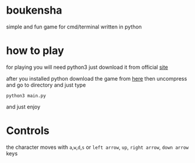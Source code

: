 # boukensha
simple and fun game for cmd/terminal written in python


# how to play
for playing you will need python3 just download it from official [site](https://www.python.org/downloads/)

after you installed python download the game from [here](https://github.com/Honda-a/boukensha/releases/download/v0.0.1-alpha/boukensha.zip)
then uncompress and go to directory and just type
```shell
python3 main.py
```

and just enjoy

# Controls
the character moves with `a`,`w`,`d`,`s` or `left arrow`, `up`, `right arrow`, `down arrow` keys
